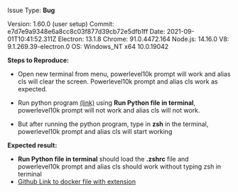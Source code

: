 Issue Type: **Bug**

Version: 1.60.0 (user setup)
Commit: e7d7e9a9348e6a8cc8c03f877d39cb72e5dfb1ff
Date: 2021-09-01T10:41:52.311Z
Electron: 13.1.8
Chrome: 91.0.4472.164
Node.js: 14.16.0
V8: 9.1.269.39-electron.0
OS: Windows_NT x64 10.0.19042

**Steps to Reproduce:**

- Open new terminal from menu, powerlevel10k prompt will work and alias cls will clear the screen. Powerlevel10k prompt and alias cls work as expected.

- Run python program [(link)](https://github.com/Girish400/VScode-docker-dev-container/blob/master/testpgm.py) using **Run Python file in terminal**,  powerlevel10k prompt will not work and alias cls will not work. 

- But after running the python program, type in **zsh**  in the terminal, powerlevel10k prompt and alias cls will start working

**Expected result:**
- **Run Python file in terminal** should load the **.zshrc** file and powerlevel10k prompt and alias cls should work without typing zsh in terminal
-  [Github Link to docker file with extension](https://github.com/Girish400/VScode-docker-dev-container)
